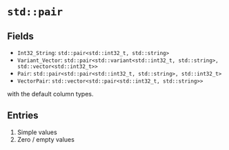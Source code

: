 # `std::pair`

## Fields

 * `Int32_String`: `std::pair<std::int32_t, std::string>`
 * `Variant_Vector`: `std::pair<std::variant<std::int32_t, std::string>, std::vector<std::int32_t>>`
 * `Pair`: `std::pair<std::pair<std::int32_t, std::string>, std::int32_t>`
 * `VectorPair`: `std::vector<std::pair<std::int32_t, std::string>>`

with the default column types.

## Entries

1. Simple values
2. Zero / empty values
